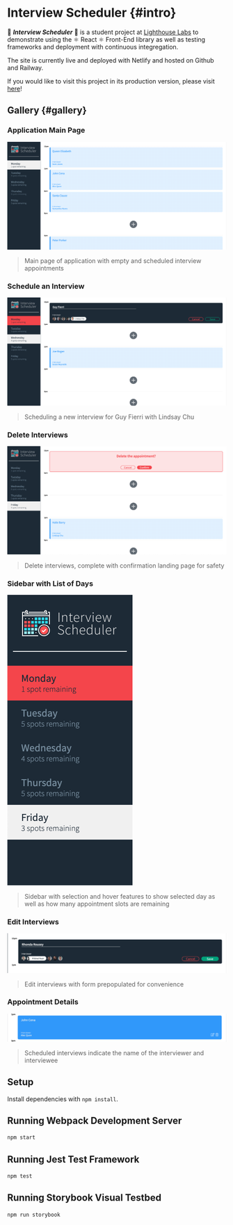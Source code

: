 # Interview Scheduler {#intro}

:calendar: ***Interview Scheduler*** :calendar: is a student project at [Lighthouse Labs](https://www.lighthouselabs.ca/) to demonstrate using the :atom_symbol: React :atom_symbol: Front-End library as well as testing frameworks and deployment with continuous integregation.

The site is currently live and deployed with Netlify and hosted on Github and Railway.

If you would like to visit this project in its production version, please visit [here](https://subtle-valkyrie-5383b3.netlify.app/)!

## Gallery {#gallery}

### Application Main Page

!["Application Main Page"](./docs/application_full_page.png)

> Main page of application with empty and scheduled interview appointments

### Schedule an Interview

!["Schedule an Interview"](./docs/application_create_interview.png)

> Scheduling a new interview for Guy Fierri with Lindsay Chu

### Delete Interviews

!["Delete Interviews"](./docs/application_delete_interview.png)

> Delete interviews, complete with confirmation landing page for safety

### Sidebar with List of Days

!["Sidebar with List of Days"](./docs/highlight_daylist.png)

> Sidebar with selection and hover features to show selected day as well as how many appointment slots are remaining

### Edit Interviews

!["Edit Interviews"](./docs/highlight_edit_interview.png)

> Edit interviews with form prepopulated for convenience

### Appointment Details

!["Appointment Details"](./docs/highlight_scheduled_interview.png)

> Scheduled interviews indicate the name of the interviewer and interviewee

## Setup

Install dependencies with `npm install`.

## Running Webpack Development Server

```sh
npm start
```

## Running Jest Test Framework

```sh
npm test
```

## Running Storybook Visual Testbed

```sh
npm run storybook
```
